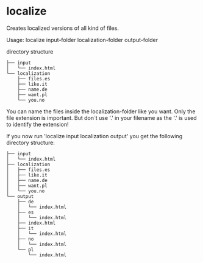 # localize
Creates localized versions of all kind of files.

Usage: localize input-folder localization-folder output-folder

directory structure
```.
├── input
│   └── index.html
└── localization
    ├── files.es
    ├── like.it
    ├── name.de
    ├── want.pl
    └── you.no
```

You can name the files inside the localization-folder like you want.
Only the file extension is important.
But don´t use '.' in your filename as the '.' is used to identify the extension!

If you now run 'localize input localization output' you get the following directory structure:
```.
├── input
│   └── index.html
├── localization
│   ├── files.es
│   ├── like.it
│   ├── name.de
│   ├── want.pl
│   └── you.no
└── output
    ├── de
    │   └── index.html
    ├── es
    │   └── index.html
    ├── index.html
    ├── it
    │   └── index.html
    ├── no
    │   └── index.html
    └── pl
        └── index.html
```
